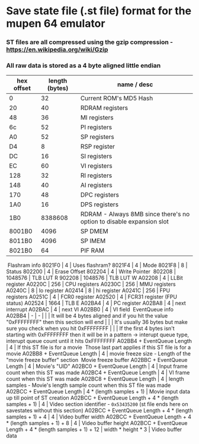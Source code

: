 # Save state file (.st file) format for the mupen 64 emulator


### ST files are all compressed using the gzip compression - https://en.wikipedia.org/wiki/Gzip
### All raw data is stored as a 4 byte aligned little endian


hex offset | length (bytes) | name / desc
---------- | -------------- | -----------
0 | 32 | Current ROM's MD5 Hash
20 | 40 | RDRAM registers
48 | 36 | MI registers
6c | 52 | PI registers
A0 | 52 | SP registers
D4 | 8 | RSP register
DC | 16 | SI registers
EC | 60 | VI registers
128 | 32 | RI registers
148 | 40 | AI registers
170 | 48 | DPC registers
1A0 | 16 | DPS registers
1B0 | 8388608 | RDRAM - Always 8MB since there's no option to disable expansion slot
8001B0 | 4096 | SP DMEM
8011B0 | 4096 | SP IMEM
8021B0 | 64 | PIF RAM
​
Flashram info
8021F0 | 4 | Uses flashram?
8021F4 | 4 | Mode
8021F8 | 8 | Status
802200 | 4 | Erase Offset
802204 | 4 | Write Pointer
​
802208 | 1048576 | TLB LUT R
902208 | 1048576 | TLB LUT W
A02208 | 4 | LLBit register
A0220C | 256 | CPU registers
A0230C | 256 | MMU registers
A0240C | 8 | lo register
A02414 | 8 | hi register
A0241C | 256 | FPU registers
A0251C | 4 | FCR0 register
A02520 | 4 | FCR31 register (FPU status)
A02524 | 1664 | TLB E
A02BA4 | 4 | PC register
A02BA8 | 4 | next interrupt
A02BAC | 4 | next VI
A02BB0 | 4 | VI field
​
EventQueue info
A02BB4 | - | -
| | | It will be 4 bytes aligned and if you hit the value "0xFFFFFFFF" then this section will end
| | | It's usually 36 bytes but make sure you check when you hit 0xFFFFFFFF
| | | If the first 4 bytes isn't starting with 0xFFFFFFFF then it will be in a pattern -> interupt queue type, interupt queue count until it hits 0xFFFFFFFF
​
A02BB4 + EventQueue Length | 4 | If this ST file is for a movie
​
Those last part applies if this ST file is for a movie
A02BB8 + EventQueue Length | 4 | movie freeze size - Length of the "movie freeze buffer" section
​
Movie freeze buffer
A02BBC + EventQueue Length | 4 | Movie's "UID"
A02BC0 + EventQueue Length | 4 | Input frame count when this ST was made
A02BC4 + EventQueue Length | 4 | VI frame count when this ST was made
A02BC8 + EventQueue Length | 4 | length samples - Movie's length sample count when this ST file was made
A02BCC + EventQueue Length | 4 * (length samples + 1) | Movie input data up till point of ST creation
A02BCC + EventQueue Length + 4 * (length samples + 1) | 4 | Video section identifier - `0x53435200` (st file ends here on savestates without this section)
A02BCC + EventQueue Length + 4 * (length samples + 1) + 4 | 4 | Video buffer width
A02BCC + EventQueue Length + 4 * (length samples + 1) + 8 | 4 | Video buffer height
A02BCC + EventQueue Length + 4 * (length samples + 1) + 12 | width * height * 3 | Video buffer data

